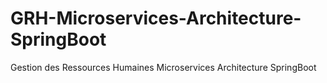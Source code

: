 # GRH-Microservices-Architecture-SpringBoot
Gestion des Ressources Humaines Microservices Architecture SpringBoot
